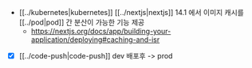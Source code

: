 - [[../kubernetes|kubernetes]] [[../nextjs|nextjs]] 14.1 에서 이미지 캐시를 [[../pod|pod]] 간 분산이 가능한 기능 제공
  + https://nextjs.org/docs/app/building-your-application/deploying#caching-and-isr
- [X] [[../code-push|code-push]] dev 배포후 -> prod 
